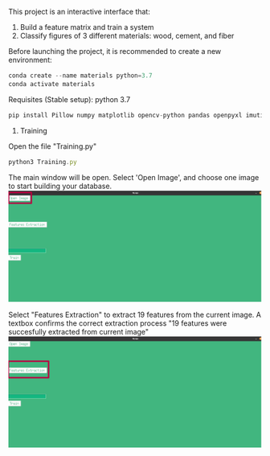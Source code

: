 
This project is an interactive interface that:
  1) Build a feature matrix and train a system
  2) Classify figures of 3 different materials: wood, cement, and fiber

Before launching the project, it is recommended to create a new environment:

```js
conda create --name materials python=3.7
conda activate materials
```

Requisites (Stable setup):
python 3.7 

```js
pip install Pillow numpy matplotlib opencv-python pandas openpyxl imutils scikit-learn

```

1. Training
   
Open the file "Training.py"
```js
python3 Training.py
```
The main window will be open. Select 'Open Image', and choose one image to start building your database.
![Open_Image](Figures/Fig1.jpg)

Select "Features Extraction" to extract 19 features from the current image. A textbox confirms the correct extraction process "19 features were succesfully extracted from current image" 
![Feature_Extraction](Figures/Fig2.jpg)



